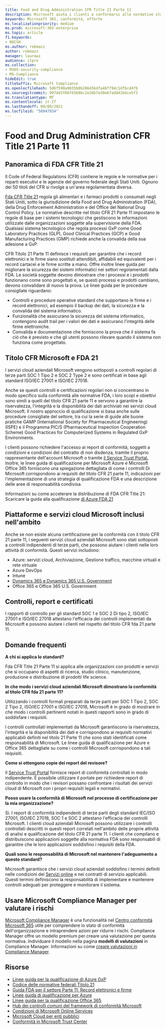 ```yaml
---
title: Food and Drug Administration CFR Title 21 Parte 11
description: Microsoft aiuta i clienti a conformarsi alle normative statunitensi sulla Food and Drug Administration.
keywords: Microsoft 365, conformità, offerte
ms.localizationpriority: medium
ms.prod: microsoft-365-enterprise
ms.topic: article
f1.keywords:
- NOCSH
ms.author: robmazz
author: robmazz
manager: laurawi
audience: itpro
ms.collection:
- M365-security-compliance
- MS-Compliance
hideEdit: true
titleSuffix: Microsoft Compliance
ms.openlocfilehash: 5d6f590a9035b8628645bdfa46f794c1dfbcd4fb
ms.sourcegitcommit: 997dd3f66f65686c2e38b7e30e67add426dce5f3
ms.translationtype: MT
ms.contentlocale: it-IT
ms.lasthandoff: 09/09/2021
ms.locfileid: "58947934"
---
```

# <a name="food-and-drug-administration-cfr-title-21-part-11"></a>Food and Drug Administration CFR Title 21 Parte 11

## <a name="fda-cfr-title-21-overview"></a>Panoramica di FDA CFR Title 21

Il Code of Federal Regulations (CFR) contiene le regole e le normative per i reparti esecutivi e le agenzie del governo federale degli Stati Uniti. Ognuno dei 50 titoli del CFR si rivolge a un'area regolamentata diversa.

[Fda CFR Title 21](https://aka.ms/FDA-CFR) regola gli alimentari e i farmaci prodotti o consumati negli Stati Uniti, sotto la giurisdizione della Food and Drug Administration (FDA), della Drug Enforcement Administration e del Office del National Drug Control Policy. Le normative descritte nel titolo CFR 21 Parte 11 impostano le regole di base per i sistemi tecnologici che gestiscono le informazioni utilizzate dalle organizzazioni soggette alla supervisione della FDA. Qualsiasi sistema tecnologico che regola processi GxP come Good Laboratory Practices (GLP), Good Clinical Practices (GCP) e Good Manufacturing Practices (GMP) richiede anche la convalida della sua adesione a GxP.

CFR Titolo 21 Parte 11 definisce i requisiti per garantire che i record elettronici e le firme siano sostituti attendibili, affidabili ed equivalenti per i record cartacei e le firme scritte a mano. Offre inoltre linee guida per migliorare la sicurezza dei sistemi informatici nei settori regolamentati dalla FDA. Le società soggette devono dimostrare che i processi e i prodotti funzionano come sono progettati e, se questi processi e prodotti cambiano, devono convalidare di nuovo la prova. Le linee guida per le procedure consigliate riguardano:

- Controlli e procedure operative standard che supportano le firme e i record elettronici, ad esempio il backup dei dati, la sicurezza e la convalida del sistema informatico.
- Funzionalità che assicurano la sicurezza del sistema informatico, contengono audit trail per i valori dei dati e assicurano l'integrità delle firme elettroniche.
- Convalida e documentazione che forniscono la prova che il sistema fa ciò che è previsto e che gli utenti possono rilevare quando il sistema non funziona come progettato.

## <a name="microsoft-and-fda-cfr-title-21"></a>Titolo CFR Microsoft e FDA 21

I servizi cloud aziendali Microsoft vengono sottoposti a controlli regolari di terze parti SOC 1 Tipo 2 e SOC 2 Type 2 e sono certificati in base agli standard ISO/IEC 27001 e ISO/IEC 27018.

Anche se questi controlli e certificazioni regolari non si concentrano in modo specifico sulla conformità alle normative FDA, i loro scopi e obiettivi sono simili a quelli del titolo CFR 21 parte 11 e servono a garantire la riservatezza, l'integrità e la disponibilità dei dati archiviati nei servizi cloud Microsoft. Il nostro approccio di qualificazione si basa anche sulle procedure consigliate del settore, tra cui la serie di guide alle buone pratiche GAMP (International Society for Pharmaceutical Engineering) (ISPE) e il Programma PIC/S (Pharmaceutical Inspection Cooperation Scheme) Good Practices for Computerized Systems in Regulated GxP Environments.

I clienti possono richiedere l'accesso ai report di conformità, soggetti a condizioni e condizioni del contratto di non disdenza, tramite il proprio rappresentante dell'account Microsoft o tramite [il Service Trust Portal.](https://aka.ms/stphelp) Inoltre, le linee guida di qualificazione per Microsoft Azure e Microsoft Office 365 forniscono una spiegazione dettagliata di come i controlli Di Microsoft corrispondono ai requisiti del titolo CFR 21 parte 11, indicazioni per l'implementazione di una strategia di qualificazione FDA e una descrizione delle aree di responsabilità condivisa.

Informazioni su come accelerare la distribuzione di FDA CFR Title 21: Scaricare la guida alla qualificazione [di Azure FDA 21](https://go.microsoft.com/fwlink/p/?linkid=2086604)

## <a name="microsoft-in-scope-cloud-platforms--services"></a>Piattaforme e servizi cloud Microsoft inclusi nell'ambito

Anche se non esiste alcuna certificazione per la conformità con il titolo CFR 21 parte 11, i seguenti servizi cloud aziendali Microsoft sono stati sottoposti a controlli indipendenti di terze parti, che possono aiutare i clienti nelle loro attività di conformità. Questi servizi includono:

- Azure: servizi cloud, Archiviazione, Gestione traffico, macchine virtuali e rete virtuale
- Azure DevOps
- Intune
- [Dynamics 365 e Dynamics 365 U.S. Government](https://aka.ms/d365-compliance-list)
- Office 365 e Office 365 U.S. Government

## <a name="audits-reports-and-certificates"></a>Controlli, report e certificati

I rapporti di controllo per gli standard SOC 1 e SOC 2 Di tipo 2, ISO/IEC 27001 e ISO/IEC 27018 attestano l'efficacia dei controlli implementati da Microsoft e possono aiutare i clienti nel rispetto del titolo CFR fda 21 parte 11.

## <a name="frequently-asked-questions"></a>Domande frequenti

**A chi si applica lo standard?**

Fda CFR Title 21 Parte 11 si applica alle organizzazioni con prodotti e servizi che si occupano di aspetti di ricerca, studio clinico, manutenzione, produzione e distribuzione di prodotti life science.

**In che modo i servizi cloud aziendali Microsoft dimostrano la conformità al titolo CFR fda 21 parte 11?**

Utilizzando i controlli formali preparati da terze parti per SOC 1 Tipo 2, SOC 2 Tipo 2, ISO/IEC 27001 e ISO/IEC 27018, Microsoft è in grado di mostrare in che modo i controlli pertinenti notati in questi rapporti sono in grado di soddisfare i requisiti.

I controlli controllati implementati da Microsoft garantiscono la riservatezza, l'integrità e la disponibilità dei dati e corrispondono ai requisiti normativi applicabili definiti nel titolo 21 Parte 11 che sono stati identificati come responsabilità di Microsoft. Le linee guida di qualificazione per Azure e Office 365 dettagliate su come i controlli Microsoft corrispondono a tali requisiti.

**Come si ottengono copie dei report del revisore?**

Il [Service Trust Portal](https://aka.ms/stphelp) fornisce report di conformità controllati in modo indipendente. È possibile utilizzare il portale per richiedere report di controllo in modo che i revisori possano confrontare i risultati dei servizi cloud di Microsoft con i propri requisiti legali e normativi.

**Posso usare la conformità di Microsoft nel processo di certificazione per la mia organizzazione?**

Sì. I report di conformità indipendenti di terze parti degli standard IEC/ISO 27001, ISO/IEC 27018, SOC 1 e SOC 2 attestano l'efficacia dei controlli Microsoft. I clienti cloud aziendali Microsoft possono utilizzare i controlli controllati descritti in questi report correlati nell'ambito delle proprie attività di analisi e qualificazione del titolo CFR 21 parte 11. I clienti che compilano e distribuiscono applicazioni soggette alla normativa FDA sono responsabili di garantire che le loro applicazioni soddisfino i requisiti della FDA.

**Quali sono le responsabilità di Microsoft nel mantenere l'adeguamento a questo standard?**

Microsoft garantisce che i servizi cloud aziendali soddisfino i termini definiti nelle condizioni dei [Servizi online](https://www.microsoftvolumelicensing.com/DocumentSearch.aspx?Mode=3&DocumentTypeId=31) e nei contratti di servizio applicabili. Questi termini definiscono la responsabilità di implementare e mantenere controlli adeguati per proteggere e monitorare il sistema.

## <a name="use-microsoft-compliance-manager-to-assess-your-risk"></a>Usare Microsoft Compliance Manager per valutare i rischi

[Microsoft Compliance Manager](/microsoft-365/compliance/compliance-manager) è una funzionalità nel [Centro conformità Microsoft 365](/microsoft-365/compliance/microsoft-365-compliance-center) utile per comprendere lo stato di conformità dell'organizzazione e intraprendere azioni per ridurre i rischi. Compliance Manager offre un modello premium per creare una valutazione per questa normativa. Individuare il modello nella pagina **modelli di valutazioni** in Compliance Manager. Informazioni su come [creare valutazioni in Compliance Manager](/microsoft-365/compliance/compliance-manager-assessments).

## <a name="resources"></a>Risorse

- [Linee guida per la qualificazione di Azure GxP](https://aka.ms/gxpcompliance)
- [Codice delle normative federali Titolo 21](https://aka.ms/FDA-CFR)
- [Guida FDA per il settore Parte 11: Record elettronici e firme](https://www.fda.gov/RegulatoryInformation/Guidances/ucm125067.htm)
- [Linee guida di qualificazione per Azure](https://aka.ms/azurefda21cfrpart11qualguide)
- [Linee guida per la qualificazione Office 365](https://aka.ms/o365-qualification-guideline)
- [Hub dei controlli comuni del framework di conformità Microsoft](https://www.microsoft.com/trust-center/compliance/compliance-overview)
- [Condizioni di Microsoft Online Services](https://aka.ms/Online-Services-Terms)
- [Microsoft Cloud per enti pubblici](https://aka.ms/govt-cloud)
- [Conformità in Microsoft Trust Center](https://www.microsoft.com/trust-center/compliance/compliance-overview)

